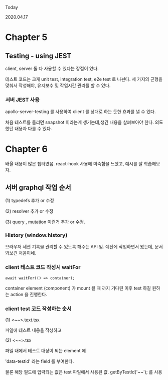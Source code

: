 Today 

2020.04.17

# Chapter 5

## Testing - using JEST

client, server 둘 다 사용할 수 있다는 장점이 있다.

테스트 코드는 크게 unit test, integration test, e2e test 로 나뉜다. 세 가지의 균형을 맞춰서 작성해야, 유지보수 및 작업시간 관리를 할 수 있다.

### 서버 JEST 사용

apollo-server-testing 를 사용하여 client 를 상대로 하는 듯한 효과를 낼 수 있다.

처음 테스트를 돌리면 snapshot 이라는게 생기는데,생긴 내용을 살펴보아야 한다. 의도했던 내용과 다를 수 있다.

# Chapter 6

배울 내용이 많은 챕터였음. react-hook 사용에 미숙함을 느꼈고, 예시를 잘 학습해보자.

## 서버 graphql 작업 순서

(1) typedefs 추가 or 수정

(2) resolver 추가 or 수정

(3) query , mutation 이런거 추가 or 수정.

### History (window.history)

브라우저 세션 기록을 관리할 수 있도록 해주는 API 임. 예전에 작업하면서 봤는데, 문서 봐보긴 처음이네.

### client 테스트 코드 작성시 waitFor

    await waitFor(() => container);

container element (component) 가 mount 될 때 까지 기다린 이후 test 하길 원하는 action 을 진행한다.

### client **test 코드 작성하는 순서**

(1) <~~>.text.tsx

파일에 테스트 내용을 작성하고

(2) <~~>.tsx

파일 내에서 테스트 대상이 되는 element 에

'data-testid' 라는 field 를 부여한다.

물론 해당 필드에 입력되는 값은 test 파일에서 사용된 값. getByTestId('~~'); 를 사용
